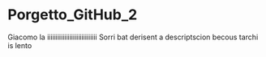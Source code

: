 # Porgetto_GitHub_2
Giacomo la iiiiiiiiiiiiiiiiiiiiiiiiiiiii
Sorri bat derisent a descriptscion becous tarchi is lento
